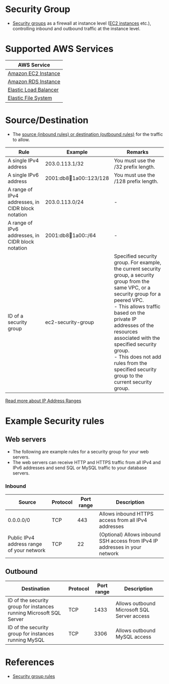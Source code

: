 # Security Group
- [Security groups](https://docs.aws.amazon.com/vpc/latest/userguide/VPC_SecurityGroups.html) as a firewall at instance level ([EC2 instances](../../../3_ComputeServices/AmazonEC2) etc.), controlling inbound and outbound traffic at the instance level.

# Supported AWS Services

| AWS Service                                                                                                            |
|------------------------------------------------------------------------------------------------------------------------|
| [Amazon EC2 Instance](../../../3_ComputeServices/AmazonEC2/Readme.md)                                                  |
| [Amazon RDS Instance](../../../6_DatabaseServices/AmazonRDS/Readme.md)                                                 |
| [Elastic Load Balancer](../../../1_NetworkingAndContentDelivery/2_ApplicationNetworking/ElasticLoadBalancer/Readme.md) |
| [Elastic File System](../../../7_StorageServices/2_FileStorageTypes/AmazonEFS.md)                                      |

# Source/Destination 
- The [source (inbound rules) or destination (outbound rules)](https://docs.aws.amazon.com/AWSEC2/latest/UserGuide/security-group-rules.html) for the traffic to allow.

| Rule                                              | Example                     | Remarks                                                                                                                                                                                                                                                                                                                                                                  |
|---------------------------------------------------|-----------------------------|--------------------------------------------------------------------------------------------------------------------------------------------------------------------------------------------------------------------------------------------------------------------------------------------------------------------------------------------------------------------------|
| A single IPv4 address                             | 203.0.113.1/32              | You must use the /32 prefix length.                                                                                                                                                                                                                                                                                                                                      |
| A single IPv6 address                             | 2001:db8:1234:1a00::123/128 | You must use the /128 prefix length.                                                                                                                                                                                                                                                                                                                                     |
| A range of IPv4 addresses, in CIDR block notation | 203.0.113.0/24              | -                                                                                                                                                                                                                                                                                                                                                                        |
| A range of IPv6 addresses, in CIDR block notation | 2001:db8:1234:1a00::/64     | -                                                                                                                                                                                                                                                                                                                                                                        |
| ID of a security group                            | ec2-security-group          | Specified security group. For example, the current security group, a security group from the same VPC, or a security group for a peered VPC. <br/>- This allows traffic based on the private IP addresses of the resources associated with the specified security group. <br/>- This does not add rules from the specified security group to the current security group. |

[Read more about IP Address Ranges](../../../../1_HLDDesignComponents/0_SystemGlossaries/Networking/IPAddressRanges.md)

# Example Security rules

## Web servers
- The following are example rules for a security group for your web servers. 
- The web servers can receive HTTP and HTTPS traffic from all IPv4 and IPv6 addresses and send SQL or MySQL traffic to your database servers.

### Inbound

| Source                                    | Protocol | Port range | Description                                                                              |
|-------------------------------------------|----------|------------|------------------------------------------------------------------------------------------|
| 0.0.0.0/0                                 | TCP      | 443        | Allows inbound HTTPS access from all IPv4 addresses                                      |
| Public IPv4 address range of your network | TCP      | 22         | (Optional) Allows inbound SSH access from IPv4 IP addresses in your network              |

## Outbound

| Destination                                                         | Protocol | Port range | Description                                 |
|---------------------------------------------------------------------|----------|------------|---------------------------------------------|
| ID of the security group for instances running Microsoft SQL Server | TCP      | 1433       | Allows outbound Microsoft SQL Server access |
| ID of the security group for instances running MySQL                | TCP      | 3306       | Allows outbound MySQL access                |

# References
- [Security group rules](https://docs.aws.amazon.com/vpc/latest/userguide/security-group-rules.html)